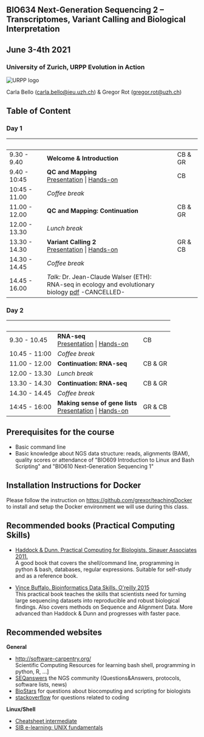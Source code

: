 ## BIO634 Next-Generation Sequencing 2 – Transcriptomes, Variant Calling and Biological Interpretation

## June 3-4th 2021


### University of Zurich, URPP Evolution in Action
![URPP logo](Logo_URPP_kl2.png)

Carla Bello (carla.bello@ieu.uzh.ch) & Gregor Rot (gregor.rot@uzh.ch)

## Table of Content

### Day 1
&nbsp; | &nbsp; | &nbsp;
-------- | --- | --- 
9.30 - 9.40 | **Welcome & Introduction** | CB & GR
9.40 - 10:45 | **QC and Mapping** <br /> [Presentation](https://github.com/carlalbc/BIO634_2021/blob/master/Day1_QC_and_mapping/BIO634_Day1_DataQC_and_BWAmapping.pdf) \| [Hands-on](https://github.com/carlalbc/BIO634_2021/blob/master/Day1_QC_and_mapping/Day1_DataQC_and_mapping.md) | CB
10:45 - 11.00 | *Coffee break*
11.00 - 12.00 | **QC and Mapping: Continuation** | CB & GR
12.00 - 13.30 | *Lunch break*
13.30 - 14.30 | **Variant Calling 2** <br /> [Presentation](variant_calling/variant_calling_presentation.pdf)  \| [Hands-on](variant_calling/variant_calling_exercises.md) | GR & CB
14.30 - 14.45 | *Coffee break*
14.45 - 16.00 | *Talk:* Dr. Jean-Claude Walser (ETH): <br /> RNA-seq in ecology and evolutionary biology [pdf](https://github.com/carlalbc/BIO634_2021/blob/master/UniZH_Bio634_JCW_190603.pdf) -CANCELLED-

### Day 2
&nbsp; | &nbsp; | &nbsp;
-------- | --- | --- 
9.30 - 10.45 | **RNA-seq** <br /> [Presentation](https://github.com/carlalbc/BIO634_2020/blob/master/Day2_RNAseq/BIO634_Day2_RNAseq.pdf) \| [Hands-on](https://github.com/carlalbc/BIO634_2020/blob/master/Day2_RNAseq/Day2_RNAseq.md) | CB 
10.45 - 11:00 | *Coffee break*
11.00 - 12.00 |  **Continuation: RNA-seq**  | CB & GR
12.00 - 13.30 | *Lunch break* 
13.30 - 14.30 |  **Continuation: RNA-seq**  | CB & GR
14.30 - 14.45 | *Coffee break* |
14:45 - 16:00 |  **Making sense of gene lists** <br /> [Presentation](gene_lists/gene_lists_presentation.pdf)  \| [Hands-on](gene_lists/gene_lists_exercises.md) | GR & CB

## Prerequisites for the course

- Basic command line 
- Basic knowledge about NGS data structure: reads, alignments (BAM), quality scores or attendance of "BIO609 Introduction to Linux and Bash Scripting" and "BIO610 Next-Generation Sequencing 1"

## Installation Instructions for Docker

Please follow the instruction on https://github.com/grexor/teachingDocker to install and setup the Docker environment we will use during this class.

## Recommended books (Practical Computing Skills)

- [Haddock & Dunn. Practical Computing for Biologists. Sinauer Associates 2011.](http://practicalcomputing.org)  
  A good book that covers the shell/command line, programming in python & bash, databases, regular expressions. 
  Suitable for self-study and as a reference book.

- [Vince Buffalo. Bioinformatics Data Skills. O'reilly 2015](http://shop.oreilly.com/product/0636920030157.do)  
  This practical book teaches the skills that scientists need for turning large sequencing datasets into reproducible and robust biological findings.
  Also covers methods on Sequence and Alignment Data. 
  More advanced than Haddock & Dunn and progresses with faster pace.


## Recommended websites

**General**  
- <http://software-carpentry.org/>  
  Scientific Computing Resources for learning bash shell, programming in python, R, …]  
- [SEQanswers](http://seqanswers.com/) the NGS community (Questions&Answers, protocols, software lists, news)   
- [BioStars](https://www.biostars.org/) for questions about biocomputing and scripting for biologists  
- [stackoverflow](http://stackoverflow.com/) for questions related to coding

**Linux/Shell**  
- [Cheatsheet intermediate](http://www.cheatography.com/davechild/cheat-sheets/linux-command-line/pdf/)  
- [SIB e-learning: UNIX fundamentals](http://edu.isb-sib.ch/pluginfile.php/2878/mod_resource/content/3/couselab-html/content.html)
